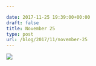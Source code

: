 ```yaml
---

date: 2017-11-25 19:39:00+00:00
draft: false
title: November 25
type: post
url: /blog/2017/11/november-25
---
```




  
![](/images/2017-11-25-201711november-25/IMG_2885.jpg)

  


